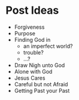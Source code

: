 # Post Ideas

- Forgiveness
- Purpose
- Finding God in 
    - an imperfect world?
    - trouble?
    - ...?
- Draw Nigh unto God
- Alone with God
- Jesus Cares
- Careful but not Afraid
- Getting Past your Past